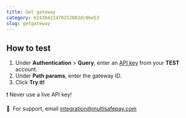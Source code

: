 ```yaml
---
title: Get gateway
category: 62430422470152003dc86e53
slug: getgateway
---
```


## How to test

1. Under **Authentication** > **Query**, enter an [API key](/docs/sites#site-id-api-key-and-security-code) from your **TEST** account.
2. Under **Path params**, enter the gateway ID.
3. Click **Try it!**

❗️ Never use a live API key!

💬&nbsp; For support, email <integration@multisafepay.com>